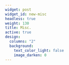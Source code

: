 ```yaml
---
widget: post
widget_id: new-misc
headless: true
weight: 130
title: Misc.
active: true
design:
  columns: "2"
  background:
    text_color_light: false
    image_darken: 0
---
```

